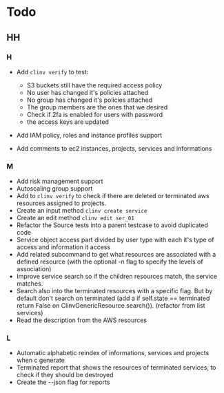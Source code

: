 # Todo

## HH

### H

* Add `clinv verify` to test:
  * S3 buckets still have the required access policy
  * No user has changed it's policies attached
  * No group has changed it's policies attached
  * The group members are the ones that we desired
  * Check if 2fa is enabled for users with password
  * the access keys are updated

* Add IAM policy, roles and instance profiles support
* Add comments to ec2 instances, projects, services and informations

### M

* Add risk management support
* Autoscaling group support
* Add to `clinv verify` to check if there are deleted or terminated aws resources assigned to
  projects.
* Create an input method `clinv create service`
* Create an edit method `clinv edit ser_01`
* Refactor the Source tests into a parent testcase to avoid duplicated code
* Service object access part divided by user type with each it's type of access
and information it access
* Add related subcommand to get what resources are associated with a defined
  resource (with the optional -n flag to specify the levels of association)
* Improve service search so if the children resources match, the service
matches.
* Search also into the terminated resources with a specific flag. But by
  default don't search on terminated (add a if self.state == terminated return
  False on ClinvGenericResource.search()). (refactor from list services)
* Read the description from the AWS resources

### L

* Automatic alphabetic reindex of informations, services and projects when c generate
* Terminated report that shows the resources of terminated services, to check
if they should be destroyed
* Create the --json flag for reports

